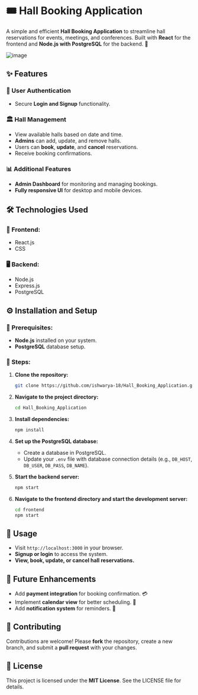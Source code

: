 # 🎟️ Hall Booking Application

A simple and efficient **Hall Booking Application** to streamline hall reservations for events, meetings, and conferences. Built with **React** for the frontend and **Node.js with PostgreSQL** for the backend. 🚀

![image](https://github.com/user-attachments/assets/f4776a2f-3bd2-490c-b786-3be35c78925a)

## ✨ Features

### 🔐 User Authentication
- Secure **Login and Signup** functionality.

### 🏛️ Hall Management
- View available halls based on date and time.
- **Admins** can add, update, and remove halls.
- Users can **book**, **update**, and **cancel** reservations.
- Receive booking confirmations.

### 📊 Additional Features
- **Admin Dashboard** for monitoring and managing bookings.
- **Fully responsive UI** for desktop and mobile devices.

## 🛠️ Technologies Used

### 🎨 Frontend:
- React.js
- CSS

### 🖥️ Backend:
- Node.js
- Express.js
- PostgreSQL

## ⚙️ Installation and Setup

### 📌 Prerequisites:
- **Node.js** installed on your system.
- **PostgreSQL** database setup.

### 🔧 Steps:

1. **Clone the repository:**
   ```sh
   git clone https://github.com/ishwarya-18/Hall_Booking_Application.git
   ```

2. **Navigate to the project directory:**
   ```sh
   cd Hall_Booking_Application
   ```

3. **Install dependencies:**
   ```sh
   npm install
   ```

4. **Set up the PostgreSQL database:**
   - Create a database in PostgreSQL.
   - Update your `.env` file with database connection details (e.g., `DB_HOST`, `DB_USER`, `DB_PASS`, `DB_NAME`).

5. **Start the backend server:**
   ```sh
   npm start
   ```

6. **Navigate to the frontend directory and start the development server:**
   ```sh
   cd frontend
   npm start
   ```

## 🚀 Usage
- Visit `http://localhost:3000` in your browser.
- **Signup or login** to access the system.
- **View, book, update, or cancel hall reservations.**

## 🔮 Future Enhancements
- Add **payment integration** for booking confirmation. 💳
- Implement **calendar view** for better scheduling. 📅
- Add **notification system** for reminders. 🔔

## 🤝 Contributing
Contributions are welcome! Please **fork** the repository, create a new branch, and submit a **pull request** with your changes.

## 📜 License
This project is licensed under the **MIT License**. See the LICENSE file for details.

